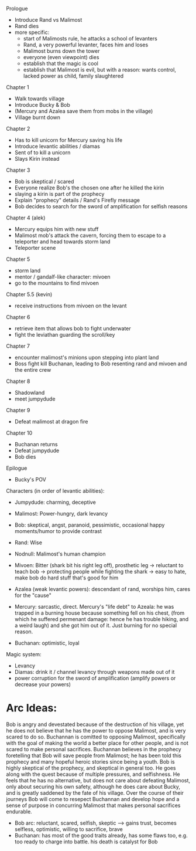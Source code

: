
Prologue
  - Introduce Rand vs Malimost
  - Rand dies
  - more specific:
     - start of Malimosts rule, he attacks a school of levanters
     - Rand, a very powerful levanter, faces him and loses
     - Malimost burns down the tower
     - everyone (even viewpoint) dies
     - establish that the magic is cool
     - establish that Malimost is evil, but with a reason: wants control, lacked power as child, family slaughtered 

Chapter 1
  - Walk towards village
  - Introduce Bucky & Bob
  - (Mercury and Azalea save them from mobs in the village)
  - Village burnt down

Chapter 2
  - Has to kill unicorn for Mercury saving his life
  - Introduce levantic abilities / diamas
  - Sent of to kill a unicorn
  - Slays Kirin instead

Chapter 3
  - Bob is skeptical / scared
  - Everyone realize Bob's the chosen one after he killed the kirin
  - slaying a kirin is part of the prophecy
  - Explain "prophecy" details / Rand's Firefly message
  - Bob decides to search for the sword of amplification for selfish reasons

Chapter 4 (alek)
  - Mercury equips him with new stuff
  - Malimost mob's attack the cavern, forcing them to escape to a teleporter and head towards storm land
  - Teleporter scene

Chapter 5
  - storm land
  - mentor / gandalf-like character: mivoen
  - go to the mountains to find mivoen

Chapter 5.5 (kevin)
  - receive instructions from mivoen on the levant

Chapter 6
  - retrieve item that allows bob to fight underwater
  - fight the leviathan guarding the scroll/key

Chapter 7
  - encounter malimost's minions upon stepping into plant land
  - Boss fight kill Buchanan, leading to Bob resenting rand and mivoen and the entire crew

Chapter 8
  - Shadowland
  - meet jumpydude

Chapter 9
  - Defeat malimost at dragon fire

Chapter 10
  - Buchanan returns
  - Defeat jumpydude
  - Bob dies

Epilogue
  - Bucky's POV


Characters (in order of levantic abilities): 
  - Jumpydude: charming, deceptive
  - Malimost: Power-hungry, dark levancy
  - Bob: skeptical, angst, paranoid, pessimistic, occasional happy moments/humor to provide contrast
  - Rand: Wise
  - Nodnull: Malimost's human champion
  - Mivoen: Bitter (shark bit his right leg off), prosthetic leg -> reluctant to teach bob -> protecting people while fighting the shark -> easy to hate, make bob do hard stuff that's good for him
  - Azalea (weak levantic powers): descendant of rand, worships him, cares for the "cause"

  - Mercury: sarcastic, direct. Mercury's "life debt" to Azeala: he was trapped in a burning house because something fell on his chest, (from which he suffered permenant damage: hence he has trouble hiking, and a weird laugh) and she got him out of it. Just burning for no special reason. 
  - Buchanan: optimistic, loyal

Magic system: 
  - Levancy
  - Diamas: drink it / channel levancy through weapons made out of it
  - power corruption for the sword of amplification (amplify powers or decrease your powers)



# Arc Ideas:
Bob is angry and devestated because of the destruction of his village, yet he
does not believe that he has the power to oppose Malimost, and is very scared
to do so. Buchannan is comitted to opposing Malimost, specifically with the
goal of making the world a better place for other people, and is not scared to
make personal sacrifices. Buchannan believes in the prophecy foretelling that Bob
will save people from Malimost; he has been told this prophecy and many hopeful
heroic stories since being a youth. Bob is highly skeptical of the prophecy,
and skeptical in general too. He goes along with the quest because of multiple
pressures, and selfishness. He feels that he has no alternative, but does not
care about defeating Malimost, only about securing his own safety, although he
does care about Bucky, and is greatly saddened by the fate of his village.
Over the course of their journeys Bob will come to resepect Buchannan and
develop hope and a sense of purpose in concurring Malimost that makes personal
sacrifices endurable. 

- Bob arc: reluctant, scared, selfish, skeptic  --> gains trust, becomes selfless, optimistic, willing to sacrifice, brave
- Buchanan: has most of the good traits already, has some flaws too, e.g. too ready to charge into battle. his death is catalyst for Bob


